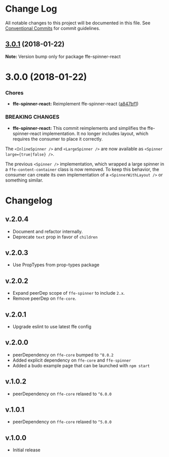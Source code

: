 # Change Log

All notable changes to this project will be documented in this file.
See [Conventional Commits](https://conventionalcommits.org) for commit guidelines.

<a name="3.0.1"></a>
## [3.0.1](***REMOVED***) (2018-01-22)




**Note:** Version bump only for package ffe-spinner-react

<a name="3.0.0"></a>
# 3.0.0 (2018-01-22)


### Chores

* **ffe-spinner-react:** Reimplement ffe-spinner-react ([a847bf1](***REMOVED***))


### BREAKING CHANGES

* **ffe-spinner-react:** This commit reimplements and simplifies the
ffe-spinner-react implementation. It no longer includes layout, which
requires the consumer to place it correctly.

The `<InlineSpinner />` and `<LargeSpinner />` are now available as
`<Spinner large={true|false} />`.

The previous `<Spinner />` implementation, which wrapped a large
spinner in a `ffe-content-container` class is now removed. To keep this
behavior, the consumer can create its own implementation of a
`<SpinnerWithLayout />` or something similar.




# Changelog

## v.2.0.4
* Document and refactor internally.
* Deprecate `text` prop in favor of `children`

## v.2.0.3
* Use PropTypes from prop-types package

## v.2.0.2
* Expand peerDep scope of `ffe-spinner` to include `2.x`.
* Remove peerDep on `ffe-core`.

## v.2.0.1
* Upgrade eslint to use latest ffe config

## v.2.0.0
* peerDependency on `ffe-core` bumped to `^8.0.2`
* Added explicit dependency on `ffe-core` and `ffe-spinner`
* Added a budo example page that can be launched with `npm start`

## v.1.0.2
* peerDependency on `ffe-core` relaxed to `^6.0.0`

## v.1.0.1
* peerDependency on `ffe-core` relaxed to `^5.0.0`

## v.1.0.0
* Initial release
